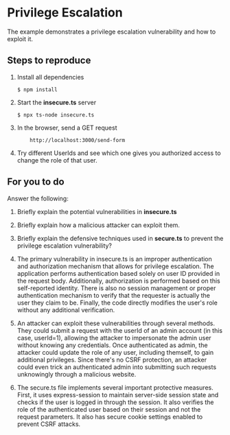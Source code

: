 # Privilege Escalation

The example demonstrates a privilege escalation vulnerability and how to exploit it.

## Steps to reproduce

1. Install all dependencies

    `$ npm install`

2. Start the **insecure.ts** server

    `$ npx ts-node insecure.ts`

3. In the browser, send a GET request

    ```
        http://localhost:3000/send-form
    ```

4. Try different UserIds and see which one gives you authorized access to change the role of that user.

## For you to do

Answer the following:

1. Briefly explain the potential vulnerabilities in **insecure.ts**
2. Briefly explain how a malicious attacker can exploit them.
3. Briefly explain the defensive techniques used in **secure.ts** to prevent the privilege escalation vulnerability?

1. The primary vulnerability in insecure.ts is an improper authentication and authorization mechanism that allows for privilege escalation. The application performs authentication based solely on user ID provided in the request body. Additionally, authorization is performed based on this self-reported identity. There is also no session management or proper authentication mechanism to verify that the requester is actually the user they claim to be. Finally, the code directly modifies the user's role without any additional verification. 
2. An attacker can exploit these vulnerabilities through several methods. They could submit a request with the userId of an admin account (in this case, userId=1), allowing the attacker to impersonate the admin user without knowing any credentials. Once authenticated as admin, the attacker could update the role of any user, including themself, to gain additional privileges. Since there's no CSRF protection, an attacker could even trick an authenticated admin into submitting such requests unknowingly through a malicious website.
3. The secure.ts file implements several important protective measures. First, it uses express-session to maintain server-side session state and checks if the user is logged in through the session. It also verifies the role of the authenticated user based on their session and not the request parameters. It also has secure cookie settings enabled to prevent CSRF attacks. 